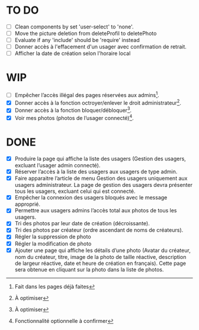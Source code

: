 # TO DO
- [ ] Clean components by set 'user-select' to 'none'.
- [ ] Move the picture deletion from deleteProfil to deletePhoto
- [ ] Evaluate if any 'include' should be 'require' instead 
- [ ] Donner accès à l'effacement d'un usager avec confirmation de retrait.
- [ ] Afficher la date de création selon l'horaire local

# WIP
- [ ] Empêcher l’accès illégal des pages réservées aux admins[^2].
- [x] Donner accès à la fonction octroyer/enlever le droit administrateur[^1].
- [x] Donner accès à la fonction bloquer/débloquer[^1].
- [x] Voir mes photos (photos de l’usager connecté)[^4].

# DONE
- [x] Produire la page qui affiche la liste des usagers (Gestion des usagers, excluant l’usager admin connecté).
- [x] Réserver l’accès à la liste des usagers aux usagers de type admin.
- [x] Faire apparaitre l’article de menu Gestion des usagers uniquement aux usagers administrateur. La page de gestion des usagers devra présenter tous les usagers, excluant celui qui est connecté.
- [x] Empêcher la connexion des usagers bloqués avec le message approprié.
- [x] Permettre aux usagers admins l’accès total aux photos de tous les usagers.
- [x] Tri des photos par leur date de création (décroissante).
- [x] Tri des photos par créateur (ordre ascendant de noms de créateurs).
- [X] Régler la suppression de photo
- [X] Régler la modification de photo
- [X] Ajouter une page qui affiche les détails d’une photo (Avatar du créateur, nom du créateur, titre, image de la photo de taille réactive,
description de largeur réactive, date et heure de création en français). Cette page sera obtenue en cliquant sur la photo dans la liste de photos.

[^1]: À optimiser
[^2]: Fait dans les pages déjà faites
[^4]: Fonctionnalité optionnelle à confirmer
